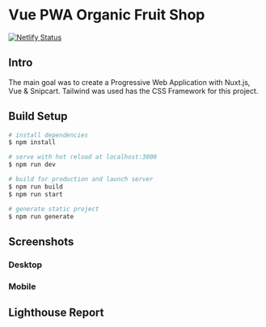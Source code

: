 # Vue PWA Organic Fruit Shop

[![Netlify Status](https://api.netlify.com/api/v1/badges/96b7b3c5-7bbb-4aff-b7dc-4398e5d2f263/deploy-status)](https://app.netlify.com/sites/vue-nuxt-ecommerce-fruit-shop/deploys)

## Intro

The main goal was to create a Progressive Web Application with Nuxt.js, Vue & Snipcart.
Tailwind was used has the CSS Framework for this project.

## Build Setup

```bash
# install dependencies
$ npm install

# serve with hot reload at localhost:3000
$ npm run dev

# build for production and launch server
$ npm run build
$ npm run start

# generate static project
$ npm run generate
```

## Screenshots
### Desktop

### Mobile


## Lighthouse Report
